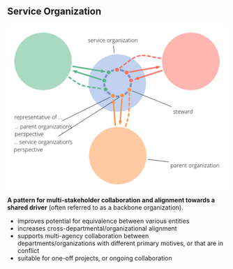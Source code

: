 ## Service Organization

![right,fit](img/structural-patterns/service-organization-text.png)

**A pattern for multi-stakeholder collaboration and alignment towards a shared driver** (often referred to as a backbone organization).

* improves potential for equivalence between various entities
* increases cross-departmental/organizational alignment
* supports multi-agency collaboration between departments/organizations with different primary motives, or that are in conflict
* suitable for one-off projects, or ongoing collaboration
